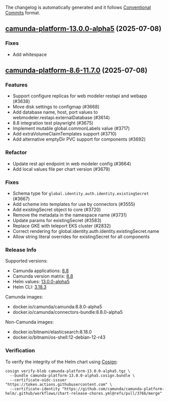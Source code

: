 The changelog is automatically generated and it follows [Conventional Commits](https://www.conventionalcommits.org/en/v1.0.0/) format.

## [camunda-platform-13.0.0-alpha5](https://github.com/camunda/camunda-platform-helm/releases/tag/camunda-platform-13.0.0-alpha5) (2025-07-08)

### Fixes

- Add whitespace


## [camunda-platform-8.6-11.7.0](https://github.com/camunda/camunda-platform-helm/releases/tag/camunda-platform-8.6-11.7.0) (2025-07-08)

### Features

- Support configure replicas for web modeler restapi and webapp (#3638)
- Move disk settings to configmap (#3668)
- Add database name, host, port values to webmodeler.restapi.externalDatabase (#3614)
- 8.8 integration test playwright (#3675)
- Implement mutable global.commonLabels value (#3717)
- Add extraVolumeClaimTemplates support (#3710)
- Add alternative emptyDir PVC support for components (#3692)

### Refactor

- Update rest api endpoint in web modeler config (#3664)
- Add local values file per chart version (#3679)

### Fixes

- Schema type for `global.identity.auth.identity.existingSecret` (#3667)
- Add scheme into templates for use by connectors (#3555)
- Add existingSecret object to core (#3720)
- Remove the metadata in the namespace name (#3731)
- Update params for existingSecret  (#3583)
- Replace GKE with teleport EKS cluster (#2832)
- Correct rendering for global.identity.auth.identity.existingSecret.name
- Allow string literal overrides for existingSecret for all components

<!-- generated by git-cliff -->
### Release Info

Supported versions:

- Camunda applications: [8.8](https://github.com/camunda/camunda/releases?q=tag%3A8.8&expanded=true)
- Camunda version matrix: [8.8](https://helm.camunda.io/camunda-platform/version-matrix/camunda-8.8)
- Helm values: [13.0.0-alpha5](https://artifacthub.io/packages/helm/camunda/camunda-platform/13.0.0-alpha5#parameters)
- Helm CLI: [3.18.3](https://github.com/helm/helm/releases/tag/v3.18.3)

Camunda images:

- docker.io/camunda/camunda:8.8.0-alpha5
- docker.io/camunda/connectors-bundle:8.8.0-alpha5

Non-Camunda images:

- docker.io/bitnami/elasticsearch:8.18.0
- docker.io/bitnami/os-shell:12-debian-12-r43

### Verification

To verify the integrity of the Helm chart using [Cosign](https://docs.sigstore.dev/signing/quickstart/):

```shell
cosign verify-blob camunda-platform-13.0.0-alpha5.tgz \
  --bundle camunda-platform-13.0.0-alpha5.cosign.bundle \
  --certificate-oidc-issuer "https://token.actions.githubusercontent.com" \
  --certificate-identity "https://github.com/camunda/camunda-platform-helm/.github/workflows/chart-release-chores.yml@refs/pull/3766/merge"
```
